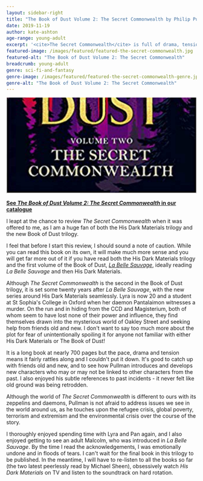 ```yaml
---
layout: sidebar-right
title: "The Book of Dust Volume 2: The Secret Commonwealth by Philip Pullman"
date: 2019-11-19
author: kate-ashton
age-range: young-adult
excerpt: '<cite>The Secret Commonwealth</cite> is full of drama, tension and well-loved characters Kate enjoyed meeting again.'
featured-image: /images/featured/featured-the-secret-commonwealth.jpg
featured-alt: "The Book of Dust Volume 2: The Secret Commonwealth"
breadcrumb: young-adult
genre: sci-fi-and-fantasy
genre-image: /images/featured/featured-the-secret-commonwealth-genre.jpg
genre-alt: "The Book of Dust Volume 2: The Secret Commonwealth"
---
```


![The Book of Dust Volume 2: The Secret Commonwealth](/images/featured/featured-the-secret-commonwealth.jpg)

**[See <cite>The Book of Dust Volume 2: The Secret Commonwealth</cite> in our catalogue](https://suffolk.spydus.co.uk/cgi-bin/spydus.exe/ENQ/OPAC/BIBENQ?BRN=2587557)**

I leapt at the chance to review <cite>The Secret Commonwealth</cite> when it was offered to me, as I am a huge fan of both the His Dark Materials trilogy and the new Book of Dust trilogy.

I feel that before I start this review, I should sound a note of caution. While you can read this book on its own, it will make much more sense and you will get far more out of it if you have read both the His Dark Materials trilogy and the first volume of the Book of Dust, [<cite>La Belle Sauvage</cite>](/new-suggestions/young-adult/the-book-of-dust-volume-1-by-philip-pullman/), ideally reading <cite>La Belle Sauvage</cite> and then His Dark Materials.

Although <cite>The Secret Commonwealth</cite> is the second in the Book of Dust trilogy, it is set some twenty years after <cite>La Belle Sauvage</cite>, with the new series around His Dark Materials seamlessly. Lyra is now 20 and a student at St Sophia's College in Oxford when her daemon Pantalaimon witnesses a murder. On the run and in hiding from the CCD and Magisterium, both of whom seem to have lost none of their power and influence, they find themselves drawn into the mysterious world of Oakley Street and seeking help from friends old and new. I don't want to say too much more about the plot for fear of unintentionally spoiling it for anyone not familiar with either His Dark Materials or The Book of Dust!

It is a long book at nearly 700 pages but the pace, drama and tension means it fairly rattles along and I couldn't put it down. It's good to catch up with friends old and new, and to see how Pullman introduces and develops new characters who may or may not be linked to other characters from the past. I also enjoyed his subtle references to past incidents - it never felt like old ground was being retrodden.

Although the world of <cite>The Secret Commonwealth</cite> is different to ours with its zeppelins and daemons, Pullman is not afraid to address issues we see in the world around us, as he touches upon the refugee crisis, global poverty, terrorism and extremism and the environmental crisis over the course of the story.

I thoroughly enjoyed spending time with Lyra and Pan again, and I also enjoyed getting to see an adult Malcolm, who was introduced in <cite>La Belle Sauvage</cite>. By the time I read the acknowledgements, I was emotionally undone and in floods of tears. I can't wait for the final book in this trilogy to be published. In the meantime, I will have to re-listen to all the books so far (the two latest peerlessly read by Michael Sheen), obsessively watch <cite>His Dark Materials</cite> on TV and listen to the soundtrack on hard rotation.
